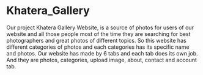 # Khatera_Gallery
Our project Khatera Gallery Website, is a source of photos for users of our website and all those people most of the time they are searching for best photographers and great photos of different topics. So this website has different categories of photos and each categories has its specific name and photos. Our website has made by 6 tabs and each tab does its own job. And they are photos, categories, upload image, about, contact and account tab.
